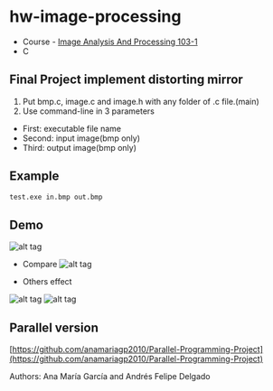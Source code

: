 # hw-image-processing

* Course - [Image Analysis And Processing 103-1](http://selquery.ttu.edu.tw/Main/syllabusview.php?SbjNo=I5560)
* C

## Final Project implement distorting mirror ##

1. Put bmp.c, image.c and image.h with any folder of .c file.(main)
2. Use command-line in 3 parameters

* First: executable file name
* Second: input image(bmp only)
* Third: output image(bmp only)

## Example ##
```bash
test.exe in.bmp out.bmp
```
## Demo ##

![alt tag](http://i.imgur.com/VE3ToX6.png)
* Compare
![alt tag](http://i.imgur.com/OGM4cDo.jpg)

* Others effect 

![alt tag](http://i.imgur.com/lVkDZOR.png)
![alt tag](http://i.imgur.com/wai7Mz9.png)

## Parallel version ###
[https://github.com/anamariagp2010/Parallel-Programming-Project](https://github.com/anamariagp2010/Parallel-Programming-Project)

Authors: Ana María García and Andrés Felipe Delgado
